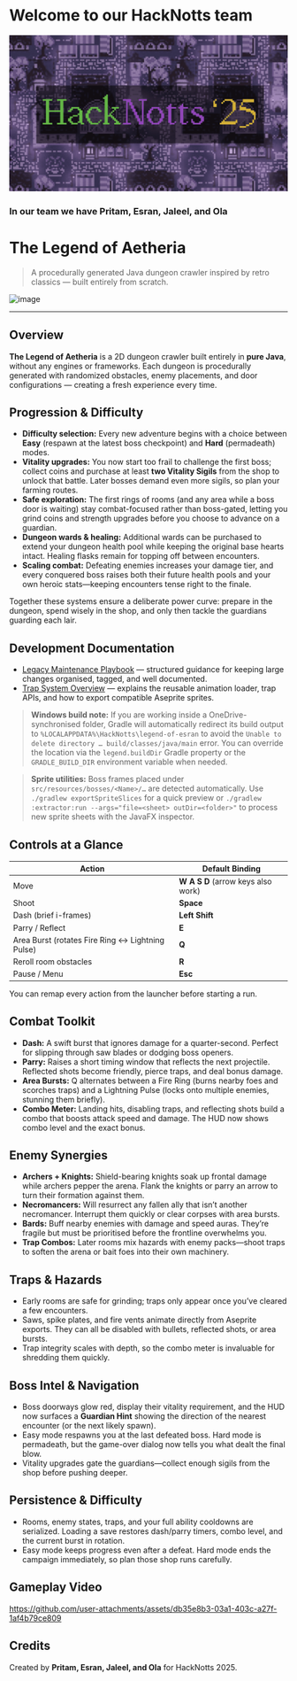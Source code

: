 # Welcome to our HackNotts team

![HackNotts logo](/Images/Hack_Notts25_logo.png "HackNotts")

### In our team we have Pritam, Esran, Jaleel, and Ola

# The Legend of Aetheria

> A procedurally generated Java dungeon crawler inspired by retro classics — built entirely from scratch.

<img width="1129" height="747" alt="image" src="https://github.com/user-attachments/assets/44190a5f-e4ab-4281-a0ef-b18bc0de0460" />


---

## Overview

**The Legend of Aetheria** is a 2D dungeon crawler built entirely in **pure Java**, without any engines or frameworks.
Each dungeon is procedurally generated with randomized obstacles, enemy placements, and door configurations — creating a fresh experience every time.

## Progression & Difficulty

- **Difficulty selection:** Every new adventure begins with a choice between **Easy** (respawn at the latest boss checkpoint) and **Hard** (permadeath) modes.
- **Vitality upgrades:** You now start too frail to challenge the first boss; collect coins and purchase at least **two Vitality Sigils** from the shop to unlock that battle. Later bosses demand even more sigils, so plan your farming routes.
- **Safe exploration:** The first rings of rooms (and any area while a boss door is waiting) stay combat-focused rather than boss-gated, letting you grind coins and strength upgrades before you choose to advance on a guardian.
- **Dungeon wards & healing:** Additional wards can be purchased to extend your dungeon health pool while keeping the original base hearts intact. Healing flasks remain for topping off between encounters.
- **Scaling combat:** Defeating enemies increases your damage tier, and every conquered boss raises both their future health pools and your own heroic stats—keeping encounters tense right to the finale.

Together these systems ensure a deliberate power curve: prepare in the dungeon, spend wisely in the shop, and only then tackle the guardians guarding each lair.

## Development Documentation

- [Legacy Maintenance Playbook](docs/LegacyMaintenancePlaybook.md) — structured guidance for keeping large changes organised, tagged, and well documented.
- [Trap System Overview](docs/TrapSystem.md) — explains the reusable animation loader, trap APIs, and how to export compatible Aseprite sprites.

> **Windows build note:** If you are working inside a OneDrive-synchronised folder, Gradle will automatically redirect its build output to `%LOCALAPPDATA%\HackNotts\legend-of-esran` to avoid the `Unable to delete directory … build/classes/java/main` error. You can override the location via the `legend.buildDir` Gradle property or the `GRADLE_BUILD_DIR` environment variable when needed.

> **Sprite utilities:** Boss frames placed under `src/resources/bosses/<Name>/…` are detected automatically. Use `./gradlew exportSpriteSlices` for a quick preview or `./gradlew :extractor:run --args="file=<sheet> outDir=<folder>"` to process new sprite sheets with the JavaFX inspector.

## Controls at a Glance

| Action | Default Binding |
|--------|-----------------|
| Move | **W A S D** (arrow keys also work) |
| Shoot | **Space** |
| Dash (brief i-frames) | **Left Shift** |
| Parry / Reflect | **E** |
| Area Burst (rotates Fire Ring ↔ Lightning Pulse) | **Q** |
| Reroll room obstacles | **R** |
| Pause / Menu | **Esc** |

You can remap every action from the launcher before starting a run.

## Combat Toolkit

- **Dash:** A swift burst that ignores damage for a quarter-second. Perfect for slipping through saw blades or dodging boss openers.
- **Parry:** Raises a short timing window that reflects the next projectile. Reflected shots become friendly, pierce traps, and deal bonus damage.
- **Area Bursts:** Q alternates between a Fire Ring (burns nearby foes and scorches traps) and a Lightning Pulse (locks onto multiple enemies, stunning them briefly).
- **Combo Meter:** Landing hits, disabling traps, and reflecting shots build a combo that boosts attack speed and damage. The HUD now shows combo level and the exact bonus.

## Enemy Synergies

- **Archers + Knights:** Shield-bearing knights soak up frontal damage while archers pepper the arena. Flank the knights or parry an arrow to turn their formation against them.
- **Necromancers:** Will resurrect any fallen ally that isn’t another necromancer. Interrupt them quickly or clear corpses with area bursts.
- **Bards:** Buff nearby enemies with damage and speed auras. They’re fragile but must be prioritised before the frontline overwhelms you.
- **Trap Combos:** Later rooms mix hazards with enemy packs—shoot traps to soften the arena or bait foes into their own machinery.

## Traps & Hazards

- Early rooms are safe for grinding; traps only appear once you’ve cleared a few encounters.
- Saws, spike plates, and fire vents animate directly from Aseprite exports. They can all be disabled with bullets, reflected shots, or area bursts.
- Trap integrity scales with depth, so the combo meter is invaluable for shredding them quickly.

## Boss Intel & Navigation

- Boss doorways glow red, display their vitality requirement, and the HUD now surfaces a **Guardian Hint** showing the direction of the nearest encounter (or the next likely spawn).
- Easy mode respawns you at the last defeated boss. Hard mode is permadeath, but the game-over dialog now tells you what dealt the final blow.
- Vitality upgrades gate the guardians—collect enough sigils from the shop before pushing deeper.

## Persistence & Difficulty

- Rooms, enemy states, traps, and your full ability cooldowns are serialized. Loading a save restores dash/parry timers, combo level, and the current burst in rotation.
- Easy mode keeps progress even after a defeat. Hard mode ends the campaign immediately, so plan those shop runs carefully.


## Gameplay Video

https://github.com/user-attachments/assets/db35e8b3-03a1-403c-a27f-1af4b79ce809

## Credits

Created by **Pritam, Esran, Jaleel, and Ola** for HackNotts 2025.
